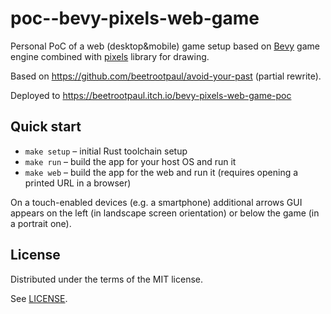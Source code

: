 # poc--bevy-pixels-web-game

Personal PoC of a web (desktop&amp;mobile) game setup based on [Bevy](https://github.com/bevyengine/bevy) game engine
combined with [pixels](https://github.com/parasyte/pixels) library for drawing.

Based on https://github.com/beetrootpaul/avoid-your-past (partial rewrite).

Deployed to https://beetrootpaul.itch.io/bevy-pixels-web-game-poc

## Quick start

- `make setup` – initial Rust toolchain setup
- `make run` – build the app for your host OS and run it
- `make web` – build the app for the web and run it (requires opening a printed URL in a browser)

On a touch-enabled devices (e.g. a smartphone) additional arrows GUI appears on the left (in landscape screen
orientation) or below the game (in a portrait one).​

## License

Distributed under the terms of the MIT license.

See [LICENSE](LICENSE).
